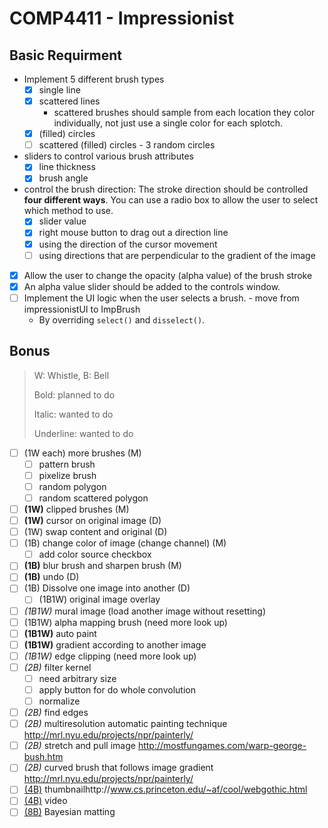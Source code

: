 # COMP4411 - Impressionist

## Basic Requirment

- Implement 5 different brush types
  - [x] single line
  - [x] scattered lines
    - scattered brushes should sample from each location they color individually, not just use a single color for each splotch.
  - [x] (filled) circles
  - [ ] scattered (filled) circles - 3 random circles 
- sliders to control various brush attributes
  - [x] line thickness
  - [x] brush angle
- control the brush direction: The stroke direction should be controlled **four different ways**. You can use a radio box to allow the user to select which method to use.
  - [x] slider value
  - [x] right mouse button to drag out a direction line
  - [x] using the direction of the cursor movement
  - [ ] using directions that are perpendicular to the gradient of the image
- [x] Allow the user to change the opacity (alpha value) of the brush stroke
- [x] An alpha value slider should be added to the controls window.
- [ ] Implement the UI logic when the user selects a brush. - move from impressionistUI to ImpBrush
  - By overriding `select()` and `disselect()`. 
## Bonus

> W: Whistle, B: Bell
>
> Bold: planned to do
>
> Italic: wanted to do
>
> Underline: wanted to do

- [ ] (1W each) more brushes (M)
  - [ ] pattern brush
  - [ ] pixelize brush
  - [ ] random polygon
  - [ ] random scattered polygon
- [ ] **(1W)** clipped brushes (M)
- [ ] **(1W)** cursor on original image (D)
- [ ] (1W) swap content and original (D)
- [ ] (1B) change color of image (change channel) (M)
  - [ ] add color source checkbox 
- [ ] **(1B)** blur brush and sharpen brush (M)
- [ ] **(1B)** undo (D)
- [ ] (1B) Dissolve one image into another (D)
  - [ ] (1B1W) original image overlay
- [ ] _(1B1W)_ mural image (load another image without resetting)
- [ ] (1B1W) alpha mapping brush (need more look up)
- [ ] **(1B1W)** auto paint
- [ ] **(1B1W)** gradient according to another image
- [ ] _(1B1W)_ edge clipping (need more look up)
- [ ] _(2B)_ filter kernel
  - [ ] need arbitrary size
  - [ ] apply button for do whole convolution
  - [ ] normalize
- [ ] _(2B)_ find edges
- [ ] _(2B)_ multiresolution automatic painting technique http://mrl.nyu.edu/projects/npr/painterly/
- [ ] _(2B)_ stretch and pull image http://mostfungames.com/warp-george-bush.htm
- [ ] _(2B)_ curved brush that follows image gradient http://mrl.nyu.edu/projects/npr/painterly/
- [ ] <u>(4B)</u> thumbnailhttp://www.cs.princeton.edu/~af/cool/webgothic.html
- [ ] <u>(4B)</u> video
- [ ] <u>(8B)</u> Bayesian matting